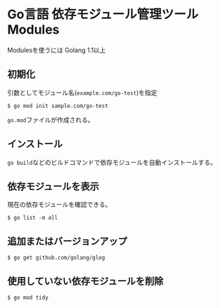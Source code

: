 # Go言語 依存モジュール管理ツール Modules
Modulesを使うには Golang 1.1以上

## 初期化
引数としてモジュール名(`example.com/go-test`)を指定
```
$ go mod init sample.com/go-test
```
`go.mod`ファイルが作成される。

## インストール
`go build`などのビルドコマンドで依存モジュールを自動インストールする。

## 依存モジュールを表示
現在の依存モジュールを確認できる。
```
$ go list -m all
```

## 追加またはバージョンアップ
```
$ go get github.com/golang/glog
```

## 使用していない依存モジュールを削除
```
$ go mod tidy
```
